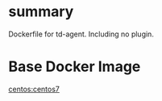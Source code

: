 # summary

Dockerfile for td-agent.
Including no plugin. 


# Base Docker Image

[centos:centos7](https://hub.docker.com/_/centos/)

